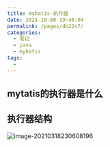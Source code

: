 ```yaml
---
title: mybatis-执行器
date: 2021-10-08 19:46:04
permalink: /pages/db22c7/
categories:
  - 笔记
  - java
  - mybatis
tags:
  - 
---
```

## mytatis的执行器是什么



## 执行器结构

![image-20210318230608196](https://img.ggball.top/image-20210318230608196.png)